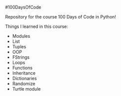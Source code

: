 #100DaysOfCode

Repository for the course 100 Days of Code in Python! 

Things I learned in this course:

* Modules
* List
* Tuples
* OOP
* FStrings
* Loops
* Functions
* Inheritance
* Dictionaries
* Randomize
* Turtle module
  
